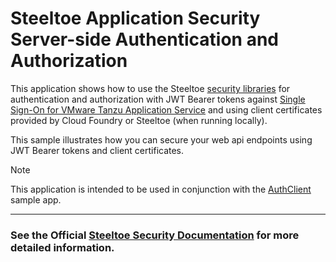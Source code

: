 ﻿# Steeltoe Application Security Server-side Authentication and Authorization

This application shows how to use the Steeltoe [security libraries](https://docs.steeltoe.io/api/v3/security/) for authentication and authorization with JWT Bearer tokens against [Single Sign-On for VMware Tanzu Application Service](https://docs.vmware.com/en/Single-Sign-On-for-VMware-Tanzu-Application-Service) and using client certificates provided by Cloud Foundry or Steeltoe (when running locally).

This sample illustrates how you can secure your web api endpoints using JWT Bearer tokens and client certificates.

> [!NOTE]
> This application is intended to be used in conjunction with the [AuthClient](../AuthClient) sample app.

---
### See the Official [Steeltoe Security Documentation](https://docs.steeltoe.io/api/v3/security/) for more detailed information.
